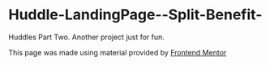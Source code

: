 # Huddle-LandingPage--Split-Benefit-
 Huddles Part Two. Another project just for fun.

This page was made using material provided by [Frontend Mentor](https://www.frontendmentor.io/challenges)

